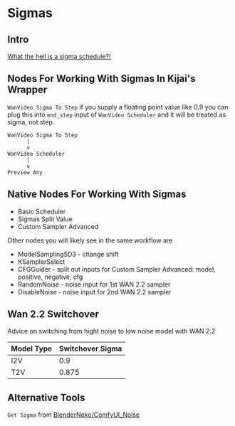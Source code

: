 # Sigmas

## Intro

[What the hell is a sigma schedule?!](https://www.youtube.com/watch?v=egn5dKPdlCk)

## Nodes For Working With Sigmas In Kijai's Wrapper

`WanVideo Sigma To Step` if you supply a floating point value like 0.9 you can plug this into `end_step` input of `WanVideo Scheduler` and it will be treated as sigma, not step.

```
WanVideo Sigma To Step
      |
      v
WanVideo Scheduler
      |
      v 
Preview Any
```

## Native Nodes For Working With Sigmas

* Basic Scheduler
* Sigmas Split Value
* Custom Sampler Advanced

Other nodes you will likely see in the same workflow are

* ModelSamplingSD3 - change shift
* KSamplerSelect
* CFGGuider - split out inputs for Custom Sampler Advanced: model, positive, negative, cfg
* RandomNoise - noise input for 1st WAN 2.2 sampler
* DisableNoise - noise input for 2nd WAN 2.2 sampler

## Wan 2.2 Switchover

Advice on switching from hight noise to low noise model with WAN 2.2

| Model Type | Switchover Sigma |
| :--- | :--- |
| I2V | 0.9 |
| T2V | 0.875 |

## Alternative Tools

`Get Sigma` from [BlenderNeko/ComfyUI_Noise](https://github.com/BlenderNeko/ComfyUI_Noise)